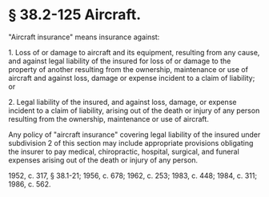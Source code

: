 # § 38.2-125 Aircraft.

<p>"Aircraft insurance" means insurance against:</p><p>1. Loss of or damage to aircraft and its equipment, resulting from any cause, and against legal liability of the insured for loss of or damage to the property of another resulting from the ownership, maintenance or use of aircraft and against loss, damage or expense incident to a claim of liability; or</p><p>2. Legal liability of the insured, and against loss, damage, or expense incident to a claim of liability, arising out of the death or injury of any person resulting from the ownership, maintenance or use of aircraft.</p><p>Any policy of "aircraft insurance" covering legal liability of the insured under subdivision 2 of this section may include appropriate provisions obligating the insurer to pay medical, chiropractic, hospital, surgical, and funeral expenses arising out of the death or injury of any person.</p><p>1952, c. 317, § 38.1-21; 1956, c. 678; 1962, c. 253; 1983, c. 448; 1984, c. 311; 1986, c. 562.</p>